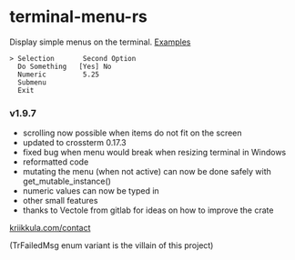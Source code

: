 # terminal-menu-rs
Display simple menus on the terminal.
[Examples](https://gitlab.com/xamn/terminal-menu-rs/tree/master/examples)
```
> Selection       Second Option
  Do Something   [Yes] No
  Numeric         5.25
  Submenu    
  Exit     
```

### v1.9.7

- scrolling now possible when items do not fit on the screen
- updated to crossterm 0.17.3
- fixed bug when menu would break when resizing terminal in Windows
- reformatted code
- mutating the menu (when not active) can now be done safely with get_mutable_instance()
- numeric values can now be typed in
- other small features
- thanks to Vectole from gitlab for ideas on how to improve the crate

[kriikkula.com/contact](https://kriikkula.com/contact)

(TrFailedMsg enum variant is the villain of this project)